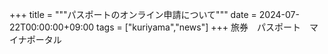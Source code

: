 +++
title = """パスポートのオンライン申請について"""
date = 2024-07-22T00:00:00+09:00
tags = ["kuriyama","news"]
+++
旅券　パスポート　マイナポータル
